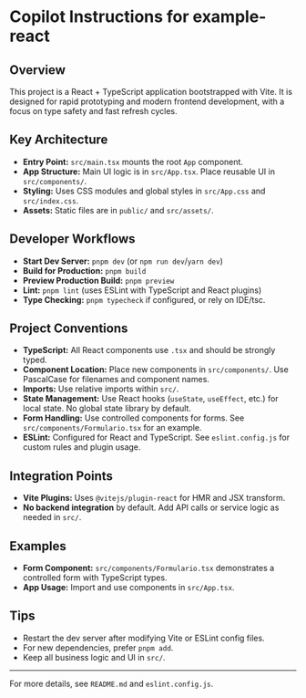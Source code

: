 # Copilot Instructions for example-react

## Overview

This project is a React + TypeScript application bootstrapped with Vite. It is designed for rapid prototyping and modern frontend development, with a focus on type safety and fast refresh cycles.

## Key Architecture

- **Entry Point:** `src/main.tsx` mounts the root `App` component.
- **App Structure:** Main UI logic is in `src/App.tsx`. Place reusable UI in `src/components/`.
- **Styling:** Uses CSS modules and global styles in `src/App.css` and `src/index.css`.
- **Assets:** Static files are in `public/` and `src/assets/`.

## Developer Workflows

- **Start Dev Server:** `pnpm dev` (or `npm run dev`/`yarn dev`)
- **Build for Production:** `pnpm build`
- **Preview Production Build:** `pnpm preview`
- **Lint:** `pnpm lint` (uses ESLint with TypeScript and React plugins)
- **Type Checking:** `pnpm typecheck` if configured, or rely on IDE/tsc.

## Project Conventions

- **TypeScript:** All React components use `.tsx` and should be strongly typed.
- **Component Location:** Place new components in `src/components/`. Use PascalCase for filenames and component names.
- **Imports:** Use relative imports within `src/`.
- **State Management:** Use React hooks (`useState`, `useEffect`, etc.) for local state. No global state library by default.
- **Form Handling:** Use controlled components for forms. See `src/components/Formulario.tsx` for an example.
- **ESLint:** Configured for React and TypeScript. See `eslint.config.js` for custom rules and plugin usage.

## Integration Points

- **Vite Plugins:** Uses `@vitejs/plugin-react` for HMR and JSX transform.
- **No backend integration** by default. Add API calls or service logic as needed in `src/`.

## Examples

- **Form Component:** `src/components/Formulario.tsx` demonstrates a controlled form with TypeScript types.
- **App Usage:** Import and use components in `src/App.tsx`.

## Tips

- Restart the dev server after modifying Vite or ESLint config files.
- For new dependencies, prefer `pnpm add`.
- Keep all business logic and UI in `src/`.

---

For more details, see `README.md` and `eslint.config.js`.
